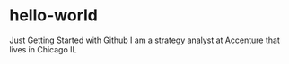 # hello-world
Just Getting Started with Github
I am a strategy analyst at Accenture that lives in Chicago IL
